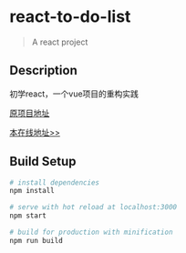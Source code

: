# react-to-do-list

> A react project

## Description

初学react，一个vue项目的重构实践

[原项目地址](https://github.com/zongzi531/vue-to-do-list)

[本在线地址>>](http://zongzi531.com/react-to-do-list/)

## Build Setup

``` bash
# install dependencies
npm install

# serve with hot reload at localhost:3000
npm start

# build for production with minification
npm run build
```
